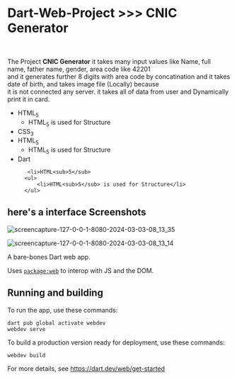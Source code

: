 <h1>Dart-Web-Project >>> CNIC Generator</h1>
<br />
<p>The Project <b>CNIC Generator</b> it takes many input values like Name, full name, father name, gender, area code like 42201 <br />
and it generates further 8 digits with area code by concatination and it takes date of birth, and takes image file (Locally) because <br />
it is not connected any server. it takes all of data from user and Dynamically print it in card.</p>
<ul>
  <li>HTML<sub>5</sub>
      <ul>
          <li>HTML<sub>5</sub> is used for Structure</li>
      </ul>
  </li>
  <li>CSS<sub>3</sub>
      <li>HTML<sub>5</sub>
      <ul>
          <li>HTML<sub>5</sub> is used for Structure</li>
      </ul>
  </li>
  </li>
  <li>Dart
    
       <li>HTML<sub>5</sub>
      <ul>
          <li>HTML<sub>5</sub> is used for Structure</li>
      </ul>
  </li>
  </li>
</ul>

<h2>here's a interface Screenshots</h2>

![screencapture-127-0-0-1-8080-2024-03-03-08_13_35](https://github.com/tehamialishah/CNIC-Generator-Project-MAD1/assets/85039236/1296ca39-3680-48d2-9545-42532ddb436d)


![screencapture-127-0-0-1-8080-2024-03-03-08_13_14](https://github.com/tehamialishah/CNIC-Generator-Project-MAD1/assets/85039236/8603e3e8-6831-4c63-bc91-7fc46bc45557)




  

A bare-bones Dart web app.

Uses [`package:web`](https://pub.dev/packages/web)
to interop with JS and the DOM.

## Running and building

To run the app, use these commands:
```
dart pub global activate webdev
webdev serve
```

To build a production version ready for deployment, use these commands:
```
webdev build
```

For more details, see https://dart.dev/web/get-started

